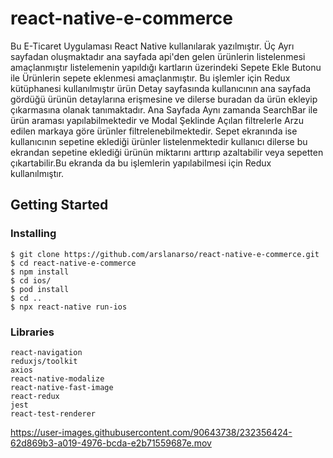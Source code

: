 # react-native-e-commerce

Bu E-Ticaret Uygulaması React Native kullanılarak yazılmıştır. Üç Ayrı sayfadan oluşmaktadır ana sayfada api'den gelen ürünlerin listelenmesi amaçlanmıştır listelemenin yapıldığı kartların üzerindeki Sepete Ekle Butonu ile Ürünlerin sepete eklenmesi amaçlanmıştır. Bu işlemler için Redux kütüphanesi kullanılmıştır ürün Detay sayfasında kullanıcının ana sayfada gördüğü ürünün detaylarına erişmesine ve dilerse buradan da ürün ekleyip çıkarmasına olanak tanımaktadır. Ana Sayfada Aynı zamanda SearchBar ile ürün araması yapılabilmektedir ve Modal Şeklinde Açılan filtrelerle Arzu edilen markaya göre ürünler filtrelenebilmektedir. Sepet ekranında ise kullanıcının sepetine eklediği ürünler listelenmektedir kullanıcı dilerse bu ekrandan sepetine eklediği ürünün miktarını arttırıp azaltabilir veya sepetten çıkartabilir.Bu ekranda da bu işlemlerin yapılabilmesi için Redux kullanılmıştır.
## Getting Started



### Installing



```
$ git clone https://github.com/arslanarso/react-native-e-commerce.git
$ cd react-native-e-commerce
$ npm install
$ cd ios/
$ pod install
$ cd ..
$ npx react-native run-ios
```



### Libraries


```
react-navigation
reduxjs/toolkit
axios
react-native-modalize
react-native-fast-image
react-redux
jest
react-test-renderer
```





https://user-images.githubusercontent.com/90643738/232356424-62d869b3-a019-4976-bcda-e2b71559687e.mov

